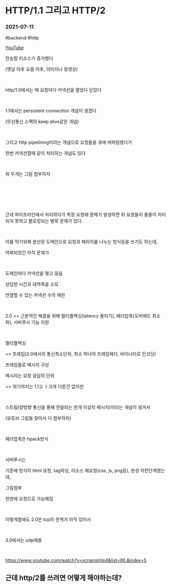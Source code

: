 # HTTP/1.1 그리고 HTTP/2
### 2021-07-11
#backend #http

[YouTube](https://youtu.be/uhlvXrDpM-Y)

전송할 리소스가 증가했다

(옛날 야후 요즘 야후, 이미지나 동영상)

​

 http/1.0에서는 매 요청마다 커넥션을 열었다 닫았다

​

1.1에서는 persistent connection 개념이 생겼다

(무선통신 스펙의 keep alive같은 개념)

​

그리고 http pipelining이라는 개념으로 요청들을 큐에 버퍼링했다가

한번 커넥션열때 같이 처리하는 개념도 있다

​

위 두개는 그림 첨부하자

​

​

​

근데 파이프라인에서 처리하다가 특정 요청에 문제가 발생하면 뒤 요청들이 줄줄이 처리되지 못하고 블로킹되는 병목 문제가 있다.

​

이를 막기위해 분산된 도메인으로 요청과 페이지를 나누는 방식등을 쓰기도 하는데,

어찌되었건 아직 문제가

​

도메인마다 커넥션을 맺고 끊음

상당한 시간과 대역폭을 소모

연결할 수 있는 커넥션 수의 제한

​

2.0 => 근본적인 해결을 위해 멀티플렉싱(latency 줄이기), 헤더압축(오버헤드 최소화), 서버푸시 기능 지원

​

멀티플렉싱

=> 프레임(2.0에서의 통신최소단위, 최소 하나의 프레임헤더, 바이너리로 인코딩)

프레임들로 메시지 구성

메시지는 요청 응답의 단위

=> 여기까지는 1.1고 ㅏ크게 다른건 없지만

​

스트림(양방향 통신을 통해 전달되는 한개 이상의 메시지)이라는 개념이 생겨서

(유튜브 그림들 찾아서 다 첨부하자)

​

헤더압축은 hpack방식

​

서버푸시는

기존에 방식이 html 요청, tag파싱, 리소스 재요청(css, js, png등), 완성 이런단계였는데,

그림첨부

한방에 요청으로 가능해짐

​

이렇게함에도 2.0은 tcp의 한계가 아직 있어서

​

3.0에서는 udp채용

​

https://www.youtube.com/watch?v=xcrjamphIp4&list=WL&index=5


## 근데 http/2를 쓰려면 어떻게 해야하는데?